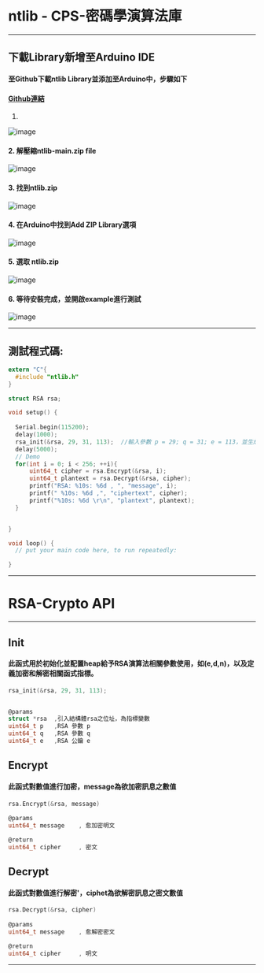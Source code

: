 # ntlib - CPS-密碼學演算法庫
---
## 下載Library新增至Arduino IDE
#### 至Github下載ntlib Library並添加至Arduino中，步驟如下

#### [Github連結](https://github.com/JiaMing3a713229/ntlib.git)
1. 
![image](https://hackmd.io/_uploads/r1--qQKA6.png)

#### 2. 解壓縮ntlib-main.zip file
![image](https://hackmd.io/_uploads/ry3WomKCT.png)

#### 3. 找到ntlib.zip
![image](https://hackmd.io/_uploads/rJ-Ps7tCa.png)

#### 4. 在Arduino中找到Add ZIP Library選項
![image](https://hackmd.io/_uploads/SyfpsXt0a.png)

#### 5. 選取 ntlib.zip
![image](https://hackmd.io/_uploads/BJTGhQYCa.png)

#### 6. 等待安裝完成，並開啟example進行測試
![image](https://hackmd.io/_uploads/ryi_2mtR6.png)

---
## 測試程式碼:
```c
extern "C"{
  #include "ntlib.h"
}

struct RSA rsa;

void setup() {
  
  Serial.begin(115200);
  delay(1000);
  rsa_init(&rsa, 29, 31, 113);  //輸入參數 p = 29; q = 31; e = 113，並生成 d
  delay(5000);
  // Demo
  for(int i = 0; i < 256; ++i){
      uint64_t cipher = rsa.Encrypt(&rsa, i);
      uint64_t plantext = rsa.Decrypt(&rsa, cipher);
      printf("RSA: %10s: %6d , ", "message", i);
      printf(" %10s: %6d ,", "ciphertext", cipher);
      printf("%10s: %6d \r\n", "plantext", plantext);
  }


}

void loop() {
  // put your main code here, to run repeatedly:

}

```
---
# **RSA-Crypto API**
---
## **Init**
#### 此函式用於初始化並配置heap給予RSA演算法相關參數使用，如(e,d,n)，以及定義加密和解密相關函式指標。
```c
rsa_init(&rsa, 29, 31, 113);


@params
struct *rsa  ,引入結構體rsa之位址，為指標變數
uint64_t p   ,RSA 參數 p
uint64_t q   ,RSA 參數 q
uint64_t e   ,RSA 公鑰 e
```

## **Encrypt**
#### 此函式對數值進行加密，message為欲加密訊息之數值
```c
rsa.Encrypt(&rsa, message)
    
@params 
uint64_t message    , 愈加密明文

@return 
uint64_t cipher     , 密文

```

## **Decrypt**
#### 此函式對數值進行解密'，ciphet為欲解密訊息之密文數值
```c
rsa.Decrypt(&rsa, cipher)
    
@params 
uint64_t message    , 愈解密密文

@return 
uint64_t cipher     , 明文

```

---


